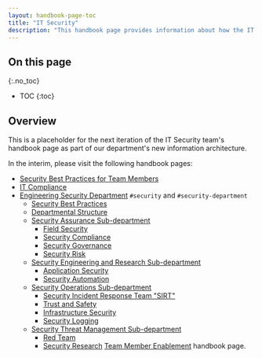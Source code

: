 ```yaml
---
layout: handbook-page-toc
title: "IT Security"
description: "This handbook page provides information about how the IT Security team works."
---
```


## On this page
{:.no_toc}

- TOC
{:toc}

## Overview

This is a placeholder for the next iteration of the IT Security team's handbook page as part of our department's new information architecture. 

In the interim, please visit the following handbook pages:

* [Security Best Practices for Team Members](/handbook/security)
* [IT Compliance](/handbook/business-technology/it-compliance)
* [Engineering Security Department](https://about.gitlab.com/handbook/engineering/security/) `#security` and `#security-department`
    * [Security Best Practices](https://about.gitlab.com/handbook/security/)
    * [Departmental Structure](https://about.gitlab.com/handbook/engineering/security/#departmental-structure)
    * [Security Assurance Sub-department](https://about.gitlab.com/handbook/engineering/security/security-assurance/)
        * [Field Security](https://about.gitlab.com/handbook/engineering/security/security-assurance/field-security/)
        * [Security Compliance](https://about.gitlab.com/handbook/engineering/security/security-assurance/security-compliance/)
        * [Security Governance](https://about.gitlab.com/handbook/engineering/security/security-assurance/governance/)
        * [Security Risk](https://about.gitlab.com/handbook/engineering/security/security-assurance/security-risk/)
    * [Security Engineering and Research Sub-department](https://about.gitlab.com/handbook/engineering/security/security-engineering-and-research/)
        * [Application Security](https://about.gitlab.com/handbook/engineering/security/security-engineering-and-research/application-security/)
        * [Security Automation](https://about.gitlab.com/handbook/engineering/security/security-engineering-and-research/automation/)
    * [Security Operations Sub-department](https://about.gitlab.com/handbook/engineering/security/security-operations)
        * [Security Incident Response Team "SIRT"](https://about.gitlab.com/handbook/engineering/security/security-operations/sirt)
        * [Trust and Safety](https://about.gitlab.com/handbook/engineering/security/security-operations/trustandsafety/)
        * [Infrastructure Security](https://about.gitlab.com/handbook/engineering/security/security-engineering-and-research/infrastructure-security/)
        * [Security Logging](https://about.gitlab.com/handbook/engineering/security/security-engineering-and-research/security-logging)
    * [Security Threat Management Sub-department](https://about.gitlab.com/handbook/engineering/security/threat-management)
        * [Red Team](https://about.gitlab.com/handbook/engineering/security/threat-management/red-team)
        * [Security Research](https://about.gitlab.com/handbook/engineering/security/security-engineering-and-research/security-research/)
 [Team Member Enablement](/handbook/business-technology/team-member-enablement/) handbook page.
